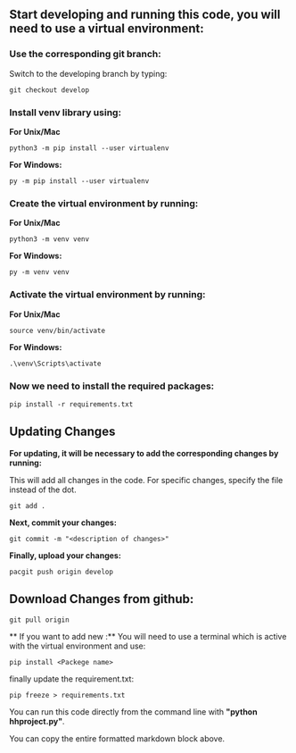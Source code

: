## Start developing and running this code, you will need to use a virtual environment:

### Use the corresponding git branch:

Switch to the developing branch by typing:

```shell
git checkout develop
```

### Install venv library using:

**For Unix/Mac**

```shell
python3 -m pip install --user virtualenv
```

**For Windows:**

```shell
py -m pip install --user virtualenv
```

### Create the virtual environment by running:

**For Unix/Mac**

```shell
python3 -m venv venv
```

**For Windows:**

```shell
py -m venv venv
```

### Activate the virtual environment by running:

**For Unix/Mac**

```shell
source venv/bin/activate
```

**For Windows:**

```shell
.\venv\Scripts\activate
```

### Now we need to install the required packages:

```shell
pip install -r requirements.txt
```

## Updating Changes

**For updating, it will be necessary to add the corresponding changes by running:**

This will add all changes in the code. For specific changes, specify the file instead of the dot.

```shell
git add .
```

**Next, commit your changes:**

```shell
git commit -m "<description of changes>"
```

**Finally, upload your changes:**

```shell
pacgit push origin develop
```

## Download Changes from github:

```shell
git pull origin
```

** If you want to add new :**
You will need to use a terminal which is active with the virtual environment and use:

```shell
pip install <Packege name>
```

finally update the requirement.txt:

```shell
pip freeze > requirements.txt
```
You can run this code directly from the command line with **"python hhproject.py"**.

You can copy the entire formatted markdown block above.
